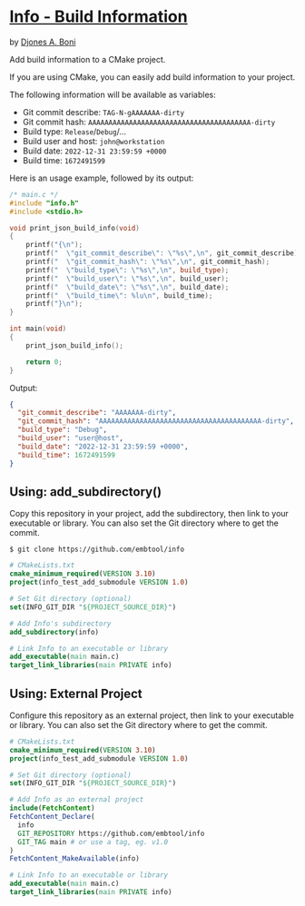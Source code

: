 # [Info - Build Information](https://github.com/embtool/info)

by [Djones A. Boni](https://github.com/djboni)

Add build information to a CMake project.

If you are using CMake, you can easily add build information to
your project.

The following information will be available as variables:

- Git commit describe: `TAG-N-gAAAAAAA-dirty`
- Git commit hash: `AAAAAAAAAAAAAAAAAAAAAAAAAAAAAAAAAAAAAAAA-dirty`
- Build type: `Release`/`Debug`/...
- Build user and host: `john@workstation`
- Build date: `2022-12-31 23:59:59 +0000`
- Build time: `1672491599`

Here is an usage example, followed by its output:

```cpp
/* main.c */
#include "info.h"
#include <stdio.h>

void print_json_build_info(void)
{
    printf("{\n");
    printf("  \"git_commit_describe\": \"%s\",\n", git_commit_describe);
    printf("  \"git_commit_hash\": \"%s\",\n", git_commit_hash);
    printf("  \"build_type\": \"%s\",\n", build_type);
    printf("  \"build_user\": \"%s\",\n", build_user);
    printf("  \"build_date\": \"%s\",\n", build_date);
    printf("  \"build_time\": %lu\n", build_time);
    printf("}\n");
}

int main(void)
{
    print_json_build_info();

    return 0;
}
```

Output:

```json
{
  "git_commit_describe": "AAAAAAA-dirty",
  "git_commit_hash": "AAAAAAAAAAAAAAAAAAAAAAAAAAAAAAAAAAAAAAAA-dirty",
  "build_type": "Debug",
  "build_user": "user@host",
  "build_date": "2022-12-31 23:59:59 +0000",
  "build_time": 1672491599
}
```

## Using: add_subdirectory()

Copy this repository in your project, add the subdirectory, then link
to your executable or library. You can also set the Git directory where
to get the commit.

```console
$ git clone https://github.com/embtool/info
```

```cmake
# CMakeLists.txt
cmake_minimum_required(VERSION 3.10)
project(info_test_add_submodule VERSION 1.0)

# Set Git directory (optional)
set(INFO_GIT_DIR "${PROJECT_SOURCE_DIR}")

# Add Info's subdirectory
add_subdirectory(info)

# Link Info to an executable or library
add_executable(main main.c)
target_link_libraries(main PRIVATE info)
```

## Using: External Project

Configure this repository as an external project, then link
to your executable or library. You can also set the Git directory where
to get the commit.

```cmake
# CMakeLists.txt
cmake_minimum_required(VERSION 3.10)
project(info_test_add_submodule VERSION 1.0)

# Set Git directory (optional)
set(INFO_GIT_DIR "${PROJECT_SOURCE_DIR}")

# Add Info as an external project
include(FetchContent)
FetchContent_Declare(
  info
  GIT_REPOSITORY https://github.com/embtool/info
  GIT_TAG main # or use a tag, eg. v1.0
)
FetchContent_MakeAvailable(info)

# Link Info to an executable or library
add_executable(main main.c)
target_link_libraries(main PRIVATE info)
```
